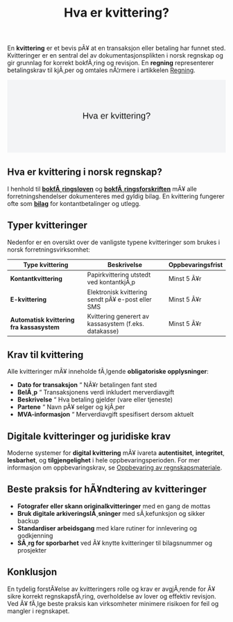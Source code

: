 ﻿---
title: "Hva er kvittering?"
meta_title: "Hva er kvittering?"
meta_description: 'En **kvittering** er et bevis pÃ¥ at en transaksjon eller betaling har funnet sted. Kvitteringer er en sentral del av dokumentasjonsplikten i norsk regnskap og ...'
slug: kvittering
type: blog
layout: pages/single
---

En **kvittering** er et bevis pÃ¥ at en transaksjon eller betaling har funnet sted. Kvitteringer er en sentral del av dokumentasjonsplikten i norsk regnskap og gir grunnlag for korrekt bokfÃ¸ring og revisjon. En **regning** representerer betalingskrav til kjÃ¸per og omtales nÃ¦rmere i artikkelen [Regning](/blogs/regnskap/regning "Regning i Norsk Regnskap - Guide til Regning, Regnskapskrav og Forskjell fra Faktura").

![Hva er kvittering?](kvittering-image.svg)

## Hva er kvittering i norsk regnskap?

I henhold til **[bokfÃ¸ringsloven](/blogs/regnskap/hva-er-bokforingsloven "Hva er BokfÃ¸ringsloven? Krav, Regler og Praktisk Veiledning")** og **[bokfÃ¸ringsforskriften](/blogs/regnskap/hva-er-bokforingsforskriften "Hva er BokfÃ¸ringsforskriften? Komplett Guide til Norske BokfÃ¸ringskrav og Regler")** mÃ¥ alle forretningshendelser dokumenteres med gyldig bilag. En kvittering fungerer ofte som **[bilag](/blogs/regnskap/hva-er-bilag "Hva er Bilag? Komplett Guide til Regnskapsbilag")** for kontantbetalinger og utlegg.

## Typer kvitteringer

Nedenfor er en oversikt over de vanligste typene kvitteringer som brukes i norsk forretningsvirksomhet:

| **Type kvittering**                       | **Beskrivelse**                                         | **Oppbevaringsfrist** |
|---------------------------------------------|---------------------------------------------------------|-----------------------|
| **Kontantkvittering**                       | Papirkvittering utstedt ved kontantkjÃ¸p                 | Minst 5 Ã¥r            |
| **E-kvittering**                             | Elektronisk kvittering sendt pÃ¥ e-post eller SMS        | Minst 5 Ã¥r            |
| **Automatisk kvittering fra kassasystem**   | Kvittering generert av kassasystem (f.eks. datakasse)   | Minst 5 Ã¥r            |

## Krav til kvittering

Alle kvitteringer mÃ¥ inneholde fÃ¸lgende **obligatoriske opplysninger**:

* **Dato for transaksjon** “ NÃ¥r betalingen fant sted
* **BelÃ¸p** “ Transaksjonens verdi inkludert merverdiavgift
* **Beskrivelse** “ Hva betaling gjelder (vare eller tjeneste)
* **Partene** “ Navn pÃ¥ selger og kjÃ¸per
* **MVA-informasjon** “ Merverdiavgift spesifisert dersom aktuelt

## Digitale kvitteringer og juridiske krav

Moderne systemer for **digital kvittering** mÃ¥ ivareta **autentisitet**, **integritet**, **lesbarhet**, og **tilgjengelighet** i hele oppbevaringsperioden. For mer informasjon om oppbevaringskrav, se [Oppbevaring av regnskapsmateriale](/blogs/regnskap/oppbevaring-av-regnskapsmateriale "Oppbevaring av Regnskapsmateriale - Krav og frister").

## Beste praksis for hÃ¥ndtering av kvitteringer

* **Fotografer eller skann originalkvitteringer** med en gang de mottas
* **Bruk digitale arkiveringslÃ¸sninger** med sÃ¸kefunksjon og sikker backup
* **Standardiser arbeidsgang** med klare rutiner for innlevering og godkjenning
* **SÃ¸rg for sporbarhet** ved Ã¥ knytte kvitteringer til bilagsnummer og prosjekter

## Konklusjon

En tydelig forstÃ¥else av kvitteringers rolle og krav er avgjÃ¸rende for Ã¥ sikre korrekt regnskapsfÃ¸ring, overholdelse av lover og effektiv revisjon. Ved Ã¥ fÃ¸lge beste praksis kan virksomheter minimere risikoen for feil og mangler i regnskapet.



